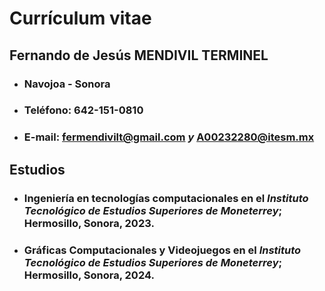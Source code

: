 # Currículum vitae

## Fernando de Jesús MENDIVIL TERMINEL
* ### Navojoa - Sonora
* ### Teléfono: 642-151-0810
* ### E-mail: fermendivilt@gmail.com *y* A00232280@itesm.mx

## Estudios
* ### **Ingeniería en tecnologías computacionales** en el *Instituto Tecnológico de Estudios Superiores de Moneterrey*; Hermosillo, Sonora, 2023.
* ### **Gráficas Computacionales y Videojuegos** en el *Instituto Tecnológico de Estudios Superiores de Moneterrey*; Hermosillo, Sonora, 2024.
